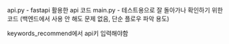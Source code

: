 api.py - fastapi 활용한 api 코드
main.py - 테스트용으로 잘 돌아가나 확인하기 위한 코드 (백엔드에서 사용 안 해도 문제 없음, 단순 플로우 파악 용도)

keywords_recommend에서 api키 입력해야함
